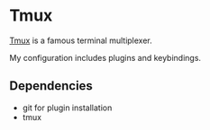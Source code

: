 # Tmux
[Tmux](https://github.com/tmux/tmux) is a famous terminal multiplexer.

My configuration includes plugins and keybindings.



## Dependencies
- git for plugin installation
- tmux
